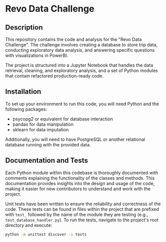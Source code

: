 # Revo Data Challenge

## Description
This repository contains the code and analysis for the "Revo Data Challenge". The challenge involves creating a database to store trip data, conducting exploratory data analysis, and answering specific questions with visualizations in PowerBI.

The project is structured into a Jupyter Notebook that handles the data retrieval, cleaning, and exploratory analysis, and a set of Python modules that contain refactored production-ready code.

## Installation

To set up your environment to run this code, you will need Python and the following packages:
- psycopg2 or equivalent for database interaction
- pandas for data manipulation
- sklearn for data imputation

Additionally, you will need to have PostgreSQL or another relational database running with the provided data.

## Documentation and Tests

Each Python module within this codebase is thoroughly documented with comments explaining the functionality of the classes and methods. This documentation provides insights into the design and usage of the code, making it easier for new contributors to understand and work with the project.

Unit tests have been written to ensure the reliability and correctness of the code. These tests can be found in files within the project that are prefixed with `test_` followed by the name of the module they are testing (e.g., `test_database_handler.py`). To run the tests, navigate to the project's root directory and execute:

```bash
python -m unittest discover -s tests

